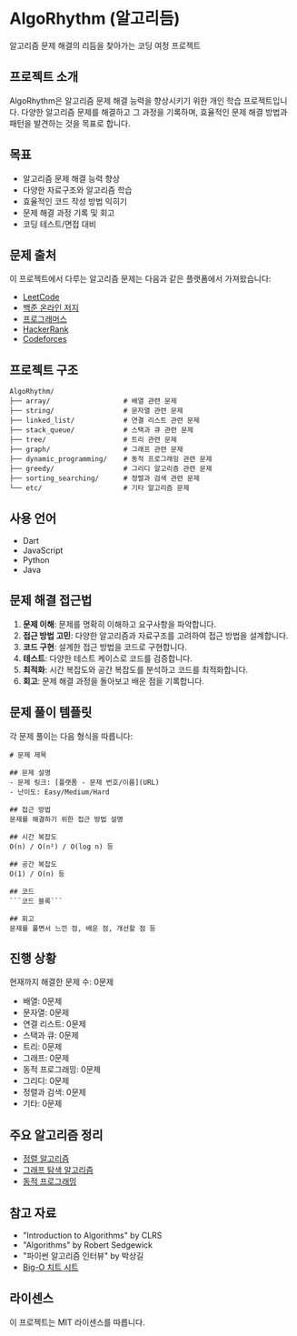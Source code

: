 # AlgoRhythm (알고리듬)

알고리즘 문제 해결의 리듬을 찾아가는 코딩 여정 프로젝트

## 프로젝트 소개

AlgoRhythm은 알고리즘 문제 해결 능력을 향상시키기 위한 개인 학습 프로젝트입니다. 다양한 알고리즘 문제를 해결하고 그 과정을 기록하며, 효율적인 문제 해결 방법과 패턴을 발견하는 것을 목표로 합니다.

## 목표

- 알고리즘 문제 해결 능력 향상
- 다양한 자료구조와 알고리즘 학습
- 효율적인 코드 작성 방법 익히기
- 문제 해결 과정 기록 및 회고
- 코딩 테스트/면접 대비

## 문제 출처

이 프로젝트에서 다루는 알고리즘 문제는 다음과 같은 플랫폼에서 가져왔습니다:

- [LeetCode](https://leetcode.com/)
- [백준 온라인 저지](https://www.acmicpc.net/)
- [프로그래머스](https://programmers.co.kr/)
- [HackerRank](https://www.hackerrank.com/)
- [Codeforces](https://codeforces.com/)

## 프로젝트 구조

```
AlgoRhythm/
├── array/                  # 배열 관련 문제
├── string/                 # 문자열 관련 문제
├── linked_list/            # 연결 리스트 관련 문제
├── stack_queue/            # 스택과 큐 관련 문제
├── tree/                   # 트리 관련 문제
├── graph/                  # 그래프 관련 문제
├── dynamic_programming/    # 동적 프로그래밍 관련 문제
├── greedy/                 # 그리디 알고리즘 관련 문제
├── sorting_searching/      # 정렬과 검색 관련 문제
└── etc/                    # 기타 알고리즘 문제
```

## 사용 언어

- Dart
- JavaScript
- Python
- Java

## 문제 해결 접근법

1. **문제 이해**: 문제를 명확히 이해하고 요구사항을 파악합니다.
2. **접근 방법 고민**: 다양한 알고리즘과 자료구조를 고려하여 접근 방법을 설계합니다.
3. **코드 구현**: 설계한 접근 방법을 코드로 구현합니다.
4. **테스트**: 다양한 테스트 케이스로 코드를 검증합니다.
5. **최적화**: 시간 복잡도와 공간 복잡도를 분석하고 코드를 최적화합니다.
6. **회고**: 문제 해결 과정을 돌아보고 배운 점을 기록합니다.

## 문제 풀이 템플릿

각 문제 풀이는 다음 형식을 따릅니다:

````
# 문제 제목

## 문제 설명
- 문제 링크: [플랫폼 - 문제 번호/이름](URL)
- 난이도: Easy/Medium/Hard

## 접근 방법
문제를 해결하기 위한 접근 방법 설명

## 시간 복잡도
O(n) / O(n²) / O(log n) 등

## 공간 복잡도
O(1) / O(n) 등

## 코드
```코드 블록```

## 회고
문제를 풀면서 느낀 점, 배운 점, 개선할 점 등
````

## 진행 상황

현재까지 해결한 문제 수: 0문제

- 배열: 0문제
- 문자열: 0문제
- 연결 리스트: 0문제
- 스택과 큐: 0문제
- 트리: 0문제
- 그래프: 0문제
- 동적 프로그래밍: 0문제
- 그리디: 0문제
- 정렬과 검색: 0문제
- 기타: 0문제

## 주요 알고리즘 정리

- [정렬 알고리즘](./notes/sorting.md)
- [그래프 탐색 알고리즘](./notes/graph_traversal.md)
- [동적 프로그래밍](./notes/dynamic_programming.md)

## 참고 자료

- "Introduction to Algorithms" by CLRS
- "Algorithms" by Robert Sedgewick
- "파이썬 알고리즘 인터뷰" by 박상길
- [Big-O 치트 시트](https://www.bigocheatsheet.com/)

## 라이센스

이 프로젝트는 MIT 라이센스를 따릅니다.
